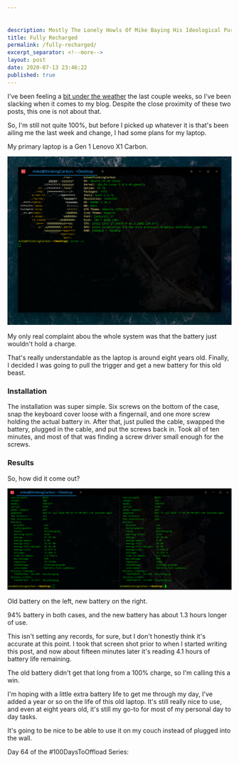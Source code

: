 ```yaml
---


description: Mostly The Lonely Howls Of Mike Baying His Ideological Purity At The Moon
title: Fully Recharged
permalink: /fully-recharged/
excerpt_separator: <!--more-->
layout: post
date: 2020-07-13 23:46:22
published: true
---
```



I've been feeling a [bit under the weather](https://mikestone.me/sick) the last couple weeks, so I've been slacking when it comes to my blog. Despite the close proximity of these two posts, this one is not about that. 

<!--more-->

So, I'm still not quite 100%, but before I picked up whatever it is that's been ailing me the last week and change, I had some plans for my laptop.

My primary laptop is a Gen 1 Lenovo X1 Carbon. 

![](/assets/images/xlsQeoR.png)

My only real complaint abou the whole system was that the battery just wouldn't hold a charge. 

That's really understandable as the laptop is around eight years old. Finally, I decided I was going to pull the trigger and get a new battery for this old beast.

### Installation

The installation was super simple. Six screws on the bottom of the case, snap the keyboard cover loose with a fingernail, and one more screw holding the actual battery in. After that, just pulled the cable, swapped the battery, plugged in the cable, and put the screws back in. Took all of ten minutes, and most of that was finding a screw driver small enough for the screws.

### Results

So, how did it come out?

![](/assets/images/ZqJOGnE.png)

Old battery on the left, new battery on the right. 

94% battery in both cases, and the new battery has about 1.3 hours longer of use.

This isn't setting any records, for sure, but I don't honestly think it's accurate at this point. I took that screen shot prior to when I started writing this post, and now about fifteen minutes later it's reading 4.1 hours of battery life remaining. 

The old battery didn't get that long from a 100% charge, so I'm calling this a win.

I'm hoping with a little extra battery life to get me through my day, I've added a year or so on the life of this old laptop. It's still really nice to use, and even at eight years old, it's still my go-to for most of my personal day to day tasks. 

It's going to be nice to be able to use it on my couch instead of plugged into the wall.

Day 64 of the #100DaysToOffload Series:
